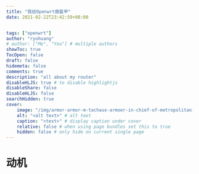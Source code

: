 ```yaml
---
title: "我给Openwrt做盔甲"
date: 2021-02-22T23:42:59+08:00


tags: ["openwrt"]
author: "ryohuang"
# author: ["Me", "You"] # multiple authors
showToc: true
TocOpen: false
draft: false
hidemeta: false
comments: true
description: "all about my router"
disableHLJS: true # to disable highlightjs
disableShare: false
disableHLJS: false
searchHidden: true
cover:
    image: "/img/armor-armor-m-tachaux-armoer-in-chief-of-metropolitan-museum-of-art-new-york-aeb860-1600.jpg" # image path/url
    alt: "<alt text>" # alt text
    caption: "<text>" # display caption under cover
    relative: false # when using page bundles set this to true
    hidden: false # only hide on current single page
---
```



# 动机